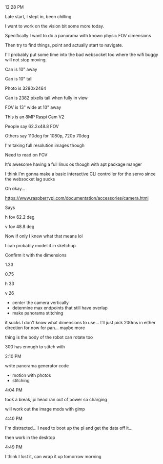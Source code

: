 12:28 PM

Late start, I slept in, been chilling

I want to work on the vision bit some more today.

Specifically I want to do a panorama with known physic FOV dimensions

Then try to find things, point and actually start to navigate.

I'll probably put some time into the bad websocket too where the wifi buggy will not stop moving.

Can is 10" away

Can is 10" tall

Photo is 3280x2464

Can is 2382 pixells tall when fully in view

FOV is 13" wide at 10" away

This is an 8MP Raspi Cam V2

People say 62.2x48.8 FOV

Others say 110deg for 1080p, 720p 70deg

I'm taking full resolution images though

Need to read on FOV

It's awesome having a full linux os though with apt package manger

I think I'm gonna make a basic interactive CLI controller for the servo since the websocket lag sucks

Oh okay...

https://www.raspberrypi.com/documentation/accessories/camera.html

Says

h fov 62.2 deg

v fov 48.8 deg

Now if only I knew what that means lol

I can probably model it in sketchup

Confirm it with the dimensions

1.33

0.75

h 33

v 26

- center the camera vertically
- determine max endpoints that still have overlap
- make panorama stitching

it sucks I don't know what dimensions to use... I'll just pick 200ms in either direction for now for pan... maybe more

thing is the body of the robot can rotate too

300 has enough to stitch with

2:10 PM

write panorama generator code

- motion with photos
- stitching

4:04 PM

took a break, pi head ran out of power so charging

will work out the image mods with gimp

4:40 PM

I'm distracted... I need to boot up the pi and get the data off it...

then work in the desktop

4:49 PM

I think I lost it, can wrap it up tomorrow morning
